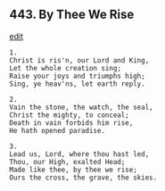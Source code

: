 
## 443.  By Thee We Rise
[edit](https://docs.google.com/document/d/1dElYCDFvkHMLGzTeuSZh4%2DIzODpL6lnU/edit?mode=html)



    1.
    Christ is ris'n, our Lord and King,
    Let the whole creation sing;
    Raise your joys and triumphs high;
    Sing, ye heav'ns, let earth reply.

    2.
    Vain the stone, the watch, the seal,
    Christ the mighty, to conceal;
    Death in vain forbids him rise,
    He hath opened paradise.

    3.
    Lead us, Lord, where thou hast led,
    Thou, our High, exalted Head;
    Made like thee, by thee we rise;
    Ours the cross, the grave, the skies.
